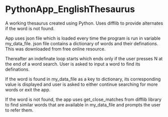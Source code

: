 # PythonApp_EnglishThesaurus
A working thesaurus created using Python. Uses difflib to provide alternates if the word is not found.

App uses json file which is loaded every time the program is run in variable my_data_file. json file contains a dictionary of words and their definations. This was downloaded from free online resource.

Thereafter an indefinate loop starts which ends only if the user presses N at the end of a word search. User is asked to input a word to find its definations.

If the word is found in my_data_file as a key to dictionary, its corresponding value is displayed and user is asked to either continue searching for more words or exit the app.

If the word is not found, the app uses get_close_matches from difflib library to find similar words that are available in my_data_file and prompts the user to refer them.
